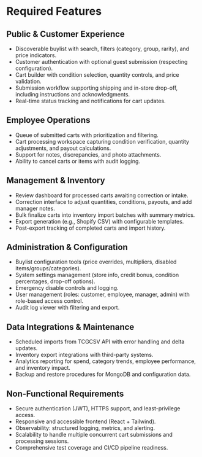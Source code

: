 # Required Features

## Public & Customer Experience
- Discoverable buylist with search, filters (category, group, rarity), and price indicators.
- Customer authentication with optional guest submission (respecting configuration).
- Cart builder with condition selection, quantity controls, and price validation.
- Submission workflow supporting shipping and in-store drop-off, including instructions and acknowledgments.
- Real-time status tracking and notifications for cart updates.

## Employee Operations
- Queue of submitted carts with prioritization and filtering.
- Cart processing workspace capturing condition verification, quantity adjustments, and payout calculations.
- Support for notes, discrepancies, and photo attachments.
- Ability to cancel carts or items with audit logging.

## Management & Inventory
- Review dashboard for processed carts awaiting correction or intake.
- Correction interface to adjust quantities, conditions, payouts, and add manager notes.
- Bulk finalize carts into inventory import batches with summary metrics.
- Export generation (e.g., Shopify CSV) with configurable templates.
- Post-export tracking of completed carts and import history.

## Administration & Configuration
- Buylist configuration tools (price overrides, multipliers, disabled items/groups/categories).
- System settings management (store info, credit bonus, condition percentages, drop-off options).
- Emergency disable controls and logging.
- User management (roles: customer, employee, manager, admin) with role-based access control.
- Audit log viewer with filtering and export.

## Data Integrations & Maintenance
- Scheduled imports from TCGCSV API with error handling and delta updates.
- Inventory export integrations with third-party systems.
- Analytics reporting for spend, category trends, employee performance, and inventory impact.
- Backup and restore procedures for MongoDB and configuration data.

## Non-Functional Requirements
- Secure authentication (JWT), HTTPS support, and least-privilege access.
- Responsive and accessible frontend (React + Tailwind).
- Observability: structured logging, metrics, and alerting.
- Scalability to handle multiple concurrent cart submissions and processing sessions.
- Comprehensive test coverage and CI/CD pipeline readiness.
